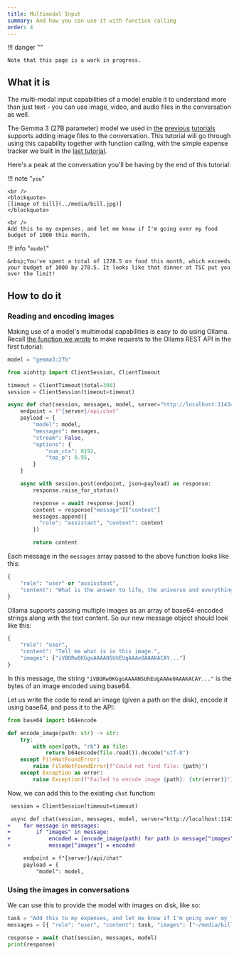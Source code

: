 ```yaml
---
title: Multimodal Input
summary: And how you can use it with function calling
order: 4
---
```


!!! danger ""

    Note that this page is a work in progress.

## What it is

The multi-modal input capabilities of a model enable it to understand more than just text - you can use image, video, and audio files in the conversation as well.

The Gemma 3 (27B parameter) model we used in [the](./hello-world.md) [previous](./structuring-and-scaling.md) [tutorials](./dynamic-function-generation.md) supports adding image files to the conversation. This tutorial will go through using this capability together with function calling, with the simple expense tracker we built in the [last tutorial](./dynamic-function-generation.md).

Here's a peak at the conversation you'll be having by the end of this tutorial:

!!! note "`you`"

    <br />
    <blockquote>
    [[image of bill](../media/bill.jpg)]
    </blockquote>

    <br />
    Add this to my expenses, and let me know if I'm going over my food budget of 1000 this month.

!!! info "`model`"

    &nbsp;You've spent a total of 1278.5 on food this month, which exceeds your budget of 1000 by 278.5. It looks like that dinner at TSC put you over the limit!

## How to do it

### Reading and encoding images

Making use of a model's multimodal capabilities is easy to do using Ollama. Recall [the function we wrote](./hello-world.md#getting-the-model-to-call-functions) to make requests to the Ollama REST API in the first tutorial:

```python
model = "gemma3:27b"
```

```python
from aiohttp import ClientSession, ClientTimeout

timeout = ClientTimeout(total=300)
session = ClientSession(timeout=timeout)

async def chat(session, messages, model, server="http://localhost:11434"):
    endpoint = f"{server}/api/chat"
    payload = {
        "model": model,
        "messages": messages,
        "stream": False,
        "options": {
            "num_ctx": 8192,
            "top_p": 0.95,
        }
    }

    async with session.post(endpoint, json=payload) as response:
        response.raise_for_status()

        response = await response.json()
        content = response["message"]["content"]
        messages.append({
          "role": "assistant", "content": content
        })

        return content
```

Each message in the `messages` array passed to the above function looks like this:

```python
{
    "role": "user" or "assisstant",
    "content": "What is the answer to life, the universe and everything?"
}
```

Ollama supports passing multiple images as an array of base64-encoded strings along with the text content. So our new message object should look like this:

```python
{
    "role": "user",
    "content": "Tell me what is in this image.",
    "images": ["iVBORw0KGgoAAAANSUhEUgAAAe0AAAKACAY..."]
}
```

In this message, the string `"iVBORw0KGgoAAAANSUhEUgAAAe0AAAKACAY..."` is the bytes of an image encoded using base64.

Let us write the code to read an image (given a path on the disk), encode it using base64, and pass it to the API:

```python
from base64 import b64encode

def encode_image(path: str) -> str:
    try:
        with open(path, "rb") as file:
            return b64encode(file.read()).decode("utf-8")
    except FileNotFoundError:
        raise FileNotFoundError(f"Could not find file: {path}")
    except Exception as error:
        raise Exception(f"Failed to encode image {path}: {str(error)}")
```

Now, we can add this to the existing `chat` function:

```diff
 session = ClientSession(timeout=timeout)

 async def chat(session, messages, model, server="http://localhost:11434"):
+    for message in messages:
+        if "images" in message:
+            encoded = [encode_image(path) for path in message["images"]]
+            message["images"] = encoded

     endpoint = f"{server}/api/chat"
     payload = {
         "model": model,
```

### Using the images in conversations

We can use this to provide the model with images on disk, like so:

```python
task = "Add this to my expenses, and let me know if I'm going over my food budget of 1000 this month."
messages = [{ "role": "user", "content": task, "images": ["~/media/bill.jpg"] }]

response = await chat(session, messages, model)
print(response)
```

